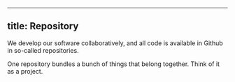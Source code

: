 ***

## title: Repository

We develop our software collaboratively, and all code is available in Github in so-called repositories.

One repository bundles a bunch of things that belong together. Think of it as a project.
